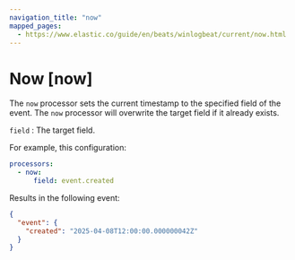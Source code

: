 ```yaml
---
navigation_title: "now"
mapped_pages:
  - https://www.elastic.co/guide/en/beats/winlogbeat/current/now.html
---
```


# Now [now]


The `now` processor sets the current timestamp to the specified field of the event. The `now` processor will overwrite the target field if it already exists.

`field`
:   The target field.

For example, this configuration:

```yaml
processors:
  - now:
      field: event.created
```

Results in the following event:

```json
{
  "event": {
    "created": "2025-04-08T12:00:00.000000042Z"
  }
}
```


